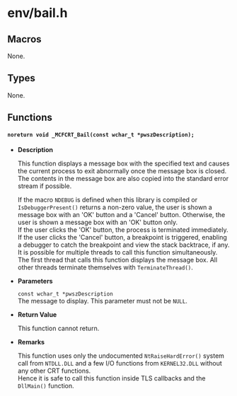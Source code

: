 # env/bail.h

## Macros

None.

## Types

None.

## Functions

#### `noreturn void _MCFCRT_Bail(const wchar_t *pwszDescription);`

* **Description**

    This function displays a message box with the specified text and causes the current process to exit abnormally once the message box is closed. The contents in the message box are also copied into the standard error stream if possible.  

    If the macro `NDEBUG` is defined when this library is compiled or `IsDebuggerPresent()` returns a non-zero value, the user is shown a message box with an 'OK' button and a 'Cancel' button. Otherwise, the user is shown a message box with an 'OK' button only.  
    If the user clicks the 'OK' button, the process is terminated immediately. If the user clicks the 'Cancel' button, a breakpoint is triggered, enabling a debugger to catch the breakpoint and view the stack backtrace, if any.  
    It is possible for multiple threads to call this function simultaneously. The first thread that calls this function displays the message box. All other threads terminate themselves with `TerminateThread()`.

* **Parameters**

    `const wchar_t *pwszDescription`  
    The message to display. This parameter must not be `NULL`.

* **Return Value**

    This function cannot return.

* **Remarks**

    This function uses only the undocumented `NtRaiseHardError()` system call from `NTDLL.DLL` and a few I/O functions from `KERNEL32.DLL` without any other CRT functions.  
    Hence it is safe to call this function inside TLS callbacks and the `DllMain()` function.  
